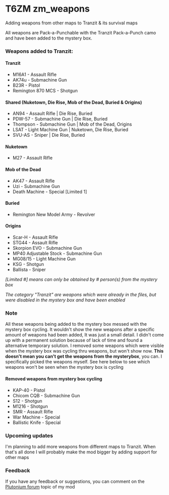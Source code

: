 # T6ZM zm_weapons
Adding weapons from other maps to Tranzit & its survival maps

All weapons are Pack-a-Punchable with the Tranzit Pack-a-Punch camo and have been added to the mystery box.

### Weapons added to Tranzit:
#### Tranzit
- M16A1 - Assault Rifle
- AK74u - Submachine Gun
- B23R - Pistol
- Remington 870 MCS - Shotgun
#### Shared (Nuketown, Die Rise, Mob of the Dead, Buried & Origins)
- AN94 - Assault Rifle | Die Rise, Buried
- PDW-57 - Submachine Gun | Die Rise, Buried
- Thompson - Submachine Gun | Mob of the Dead, Origins
- LSAT - Light Machine Gun | Nuketown, Die Rise, Buried
- SVU-AS - Sniper | Die Rise, Buried
#### Nuketown
- M27 - Assault Rifle
#### Mob of the Dead
- AK47 - Assault Rifle
- Uzi - Submachine Gun
- Death Machine - Special [Limited 1]
#### Buried
- Remington New Model Army - Revolver
#### Origins
- Scar-H - Assault Rifle
- STG44 - Assault Rifle
- Skorpion EVO - Submachine Gun
- MP40 Adjustable Stock - Submachine Gun
- MG08/15 - Light Machine Gun
- KSG - Shotgun
- Ballista - Sniper

*[Limited #] means can only be obtained by # person(s) from the mystery box*

*The category "Tranzit" are weapons which were already in the files, but were disabled in the mystery box and have been enabled*

### Note
All these weapons being added to the mystery box messed with the mystery box cycling. It wouldn't show the new weapons after a specific amount of weapons had been added, It was just a small detail. I didn't come up with a permanent solution because of lack of time and found a alternative temporary solution. I removed some weapons which were visible when the mystery box was cycling thru weapons, but won't show now. **This doesn't mean you can't get the weapons from the mysterybox**, you can. I specifically picked the weapons myself. See here below to see which weapons won't be seen when the mystery box is cycling

#### Removed weapons from mystery box cycling
- KAP-40 - Pistol
- Chicom CQB - Submachine Gun
- S12 - Shotgun
- M1216 - Shotgun
- SMR - Assault Rifle
- War Machine - Special
- Ballistic Knife - Special

### Upcoming updates
I'm planning to add more weapons from different maps to Tranzit. 
When that's all done I will probably make the mod bigger by adding support for other maps


### Feedback
If you have any feedback or suggestions, you can comment on the [Plutonium forum](https://forum.plutonium.pw/topic/37621/release-zm-zm_weapons-adding-map-exclusive-weapons-to-tranzit) topic of my mod
